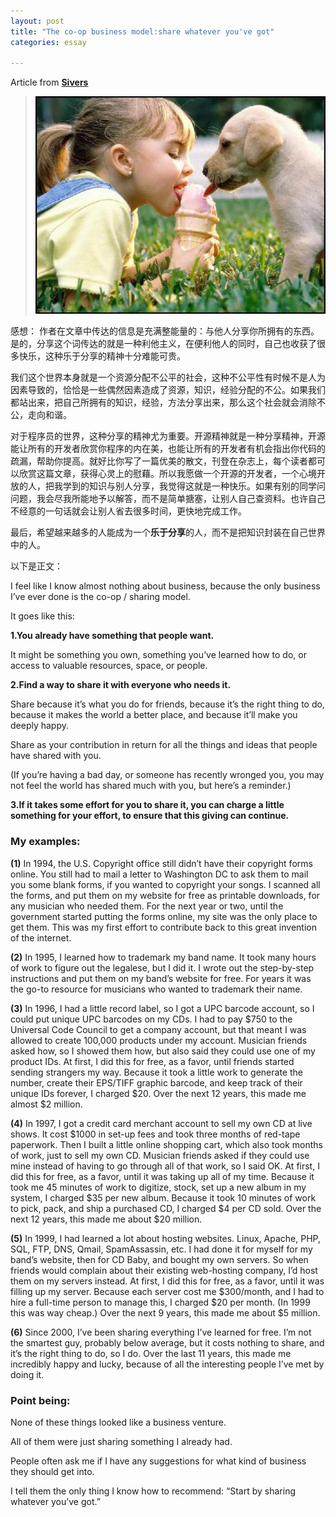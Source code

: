 ```yaml
---
layout: post
title: "The co-op business model:share whatever you've got"
categories: essay

---
```


Article from **[Sivers](http://sivers.org/sharing)**

> ![Sharing](/imgs/post/sharing.jpg)

感想： 作者在文章中传达的信息是充满整能量的：与他人分享你所拥有的东西。是的，分享这个词传达的就是一种利他主义，在便利他人的同时，自己也收获了很多快乐，这种乐于分享的精神十分难能可贵。

我们这个世界本身就是一个资源分配不公平的社会，这种不公平性有时候不是人为因素导致的，恰恰是一些偶然因素造成了资源，知识，经验分配的不公。如果我们都站出来，把自己所拥有的知识，经验，方法分享出来，那么这个社会就会消除不公，走向和谐。

对于程序员的世界，这种分享的精神尤为重要。开源精神就是一种分享精神，开源能让所有的开发者欣赏你程序的内在美，也能让所有的开发者有机会指出你代码的疏漏，帮助你提高。就好比你写了一篇优美的散文，刊登在杂志上，每个读者都可以欣赏这篇文章，获得心灵上的慰藉。所以我愿做一个开源的开发者，一个心境开放的人，把我学到的知识与别人分享，我觉得这就是一种快乐。如果有别的同学问问题，我会尽我所能地予以解答，而不是简单搪塞，让别人自己查资料。也许自己不经意的一句话就会让别人省去很多时间，更快地完成工作。

最后，希望越来越多的人能成为一个**乐于分享**的人，而不是把知识封装在自己世界中的人。

以下是正文：

I feel like I know almost nothing about business, because the only business I’ve ever done is the co-op / sharing model.

It goes like this:

**1.You already have something that people want.**

It might be something you own, something you’ve learned how to do, or access to valuable resources, space, or people.

**2.Find a way to share it with everyone who needs it.**

Share because it’s what you do for friends, because it’s the right thing to do, because it makes the world a better place, and because it’ll make you deeply happy.

Share as your contribution in return for all the things and ideas that people have shared with you.

(If you’re having a bad day, or someone has recently wronged you, you may not feel the world has shared much with you, but here’s a reminder.)

**3.If it takes some effort for you to share it, you can charge a little something for your effort, to ensure that this giving can continue.**

### **My examples:** ###

**(1)** In 1994, the U.S. Copyright office still didn’t have their copyright forms online. You still had to mail a letter to Washington DC to ask them to mail you some blank forms, if you wanted to copyright your songs. 
I scanned all the forms, and put them on my website for free as printable downloads, for any musician who needed them.
For the next year or two, until the government started putting the forms online, my site was the only place to get them. This was my first effort to contribute back to this great invention of the internet.


**(2)** In 1995, I learned how to trademark my band name. It took many hours of work to figure out the legalese, but I did it. 
I wrote out the step-by-step instructions and put them on my band’s website for free. 
For years it was the go-to resource for musicians who wanted to trademark their name.


**(3)** In 1996, I had a little record label, so I got a UPC barcode account, so I could put unique UPC barcodes on my CDs. I had to pay $750 to the Universal Code Council to get a company account, but that meant I was allowed to create 100,000 products under my account. Musician friends asked how, so I showed them how, but also said they could use one of my product IDs. 
At first, I did this for free, as a favor, until friends started sending strangers my way. Because it took a little work to generate the number, create their EPS/TIFF graphic barcode, and keep track of their unique IDs forever, I charged $20. 
Over the next 12 years, this made me almost $2 million.


**(4)** In 1997, I got a credit card merchant account to sell my own CD at live shows. It cost $1000 in set-up fees and took three months of red-tape paperwork. Then I built a little online shopping cart, which also took months of work, just to sell my own CD. Musician friends asked if they could use mine instead of having to go through all of that work, so I said OK. 
At first, I did this for free, as a favor, until it was taking up all of my time. Because it took me 45 minutes of work to digitize, stock, set up a new album in my system, I charged $35 per new album. Because it took 10 minutes of work to pick, pack, and ship a purchased CD, I charged $4 per CD sold. 
Over the next 12 years, this made me about $20 million.


**(5)** In 1999, I had learned a lot about hosting websites. Linux, Apache, PHP, SQL, FTP, DNS, Qmail, SpamAssassin, etc. I had done it for myself for my band’s website, then for CD Baby, and bought my own servers. So when friends would complain about their existing web-hosting company, I’d host them on my servers instead. 
At first, I did this for free, as a favor, until it was filling up my server. Because each server cost me $300/month, and I had to hire a full-time person to manage this, I charged $20 per month. (In 1999 this was way cheap.) 
Over the next 9 years, this made me about $5 million.


**(6)** Since 2000, I’ve been sharing everything I’ve learned for free. I’m not the smartest guy, probably below average, but it costs nothing to share, and it’s the right thing to do, so I do. 
Over the last 11 years, this made me incredibly happy and lucky, because of all the interesting people I’ve met by doing it.


### **Point being:** ###

None of these things looked like a business venture.

All of them were just sharing something I already had.

People often ask me if I have any suggestions for what kind of business they should get into.

I tell them the only thing I know how to recommend: “Start by sharing whatever you’ve got.”


